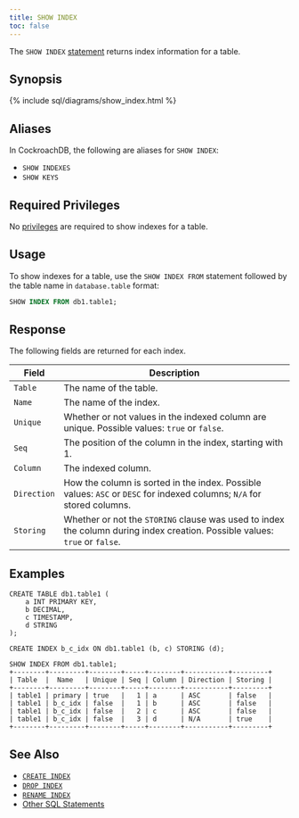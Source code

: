 ```yaml
---
title: SHOW INDEX
toc: false
---
```


The `SHOW INDEX` [statement](sql-statements.html) returns index information for a table. 

<div id="toc"></div>

## Synopsis

{% include sql/diagrams/show_index.html %}

## Aliases

In CockroachDB, the following are aliases for `SHOW INDEX`: 

- `SHOW INDEXES` 
- `SHOW KEYS`

## Required Privileges

No [privileges](privileges.html) are required to show indexes for a table.

## Usage

To show indexes for a table, use the `SHOW INDEX FROM` statement followed by the table name in `database.table` format:

~~~ sql
SHOW INDEX FROM db1.table1;
~~~

## Response

The following fields are returned for each index.

Field | Description
----------|------------
`Table` | The name of the table.
`Name` | The name of the index.
`Unique` | Whether or not values in the indexed column are unique. Possible values: `true` or `false`. 
`Seq` | The position of the column in the index, starting with 1.
`Column` | The indexed column.  
`Direction` | How the column is sorted in the index. Possible values: `ASC` or `DESC` for indexed columns; `N/A` for stored columns. 
`Storing` | Whether or not the `STORING` clause was used to index the column during index creation. Possible values: `true` or `false`. 

## Examples 

~~~
CREATE TABLE db1.table1 (
    a INT PRIMARY KEY,
    b DECIMAL,
    c TIMESTAMP,
    d STRING
);

CREATE INDEX b_c_idx ON db1.table1 (b, c) STORING (d);

SHOW INDEX FROM db1.table1;
+--------+---------+--------+-----+--------+-----------+---------+
| Table  |  Name   | Unique | Seq | Column | Direction | Storing |
+--------+---------+--------+-----+--------+-----------+---------+
| table1 | primary | true   |   1 | a      | ASC       | false   |
| table1 | b_c_idx | false  |   1 | b      | ASC       | false   |
| table1 | b_c_idx | false  |   2 | c      | ASC       | false   |
| table1 | b_c_idx | false  |   3 | d      | N/A       | true    |
+--------+---------+--------+-----+--------+-----------+---------+
~~~

## See Also

- [`CREATE INDEX`](create-index.html)
- [`DROP INDEX`](drop-index.html)
- [`RENAME INDEX`](rename-index.html)
- [Other SQL Statements](sql-statements.html)